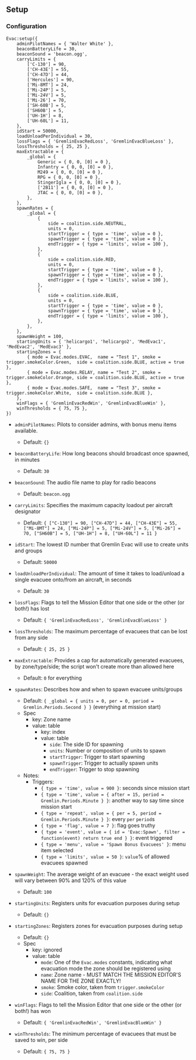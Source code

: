 <!-- markdownlint-disable MD041 -->
## Setup

### Configuration

```lua,editable
Evac:setup({
    adminPilotNames = { 'Walter White' },
    beaconBatteryLife = 30,
    beaconSound = 'beacon.ogg',
    carryLimits = {
        ['C-130'] = 90,
        ['CH-43E'] = 55,
        ['CH-47D'] = 44,
        ['Hercules'] = 90,
        ['Mi-8MT'] = 24,
        ['Mi-24P'] = 5,
        ['Mi-24V'] = 5,
        ['Mi-26'] = 70,
        ['SH-60B'] = 5,
        ['SH60B'] = 5,
        ['UH-1H'] = 8,
        ['UH-60L'] = 11,
    },
    idStart = 50000,
    loadUnloadPerIndividual = 30,
    lossFlags = { 'GremlinEvacRedLoss', 'GremlinEvacBlueLoss' },
    lossThresholds = { 25, 25 },
    maxExtractable = {
        _global = {
            Generic = { 0, 0, [0] = 0 },
            Infantry = { 0, 0, [0] = 0 },
            M249 = { 0, 0, [0] = 0 },
            RPG = { 0, 0, [0] = 0 },
            StingerIgla = { 0, 0, [0] = 0 },
            ['2B11'] = { 0, 0, [0] = 0 },
            JTAC = { 0, 0, [0] = 0 },
        },
    },
    spawnRates = {
        _global = {
            {
                side = coalition.side.NEUTRAL,
                units = 0,
                startTrigger = { type = 'time', value = 0 },
                spawnTrigger = { type = 'time', value = 0 },
                endTrigger = { type = 'limits', value = 100 },
            },
            {
                side = coalition.side.RED,
                units = 0,
                startTrigger = { type = 'time', value = 0 },
                spawnTrigger = { type = 'time', value = 0 },
                endTrigger = { type = 'limits', value = 100 },
            },
            {
                side = coalition.side.BLUE,
                units = 0,
                startTrigger = { type = 'time', value = 0 },
                spawnTrigger = { type = 'time', value = 0 },
                endTrigger = { type = 'limits', value = 100 },
            },
        },
    },
    spawnWeight = 100,
    startingUnits = { 'helicargo1', 'helicargo2', 'MedEvac1', 'MedEvac2', 'MedEvac3' },
    startingZones = {
        { mode = Evac.modes.EVAC,  name = "Test 1", smoke = trigger.smokeColor.Green,  side = coalition.side.BLUE, active = true },
        { mode = Evac.modes.RELAY, name = "Test 2", smoke = trigger.smokeColor.Orange, side = coalition.side.BLUE, active = true },
        { mode = Evac.modes.SAFE,  name = "Test 3", smoke = trigger.smokeColor.White,  side = coalition.side.BLUE },
    },
    winFlags = { 'GremlinEvacRedWin', 'GremlinEvacBlueWin' },
    winThresholds = { 75, 75 },
})
```

- `adminPilotNames`: Pilots to consider admins, with bonus menu items available.
  - Default: `{}`

- `beaconBatteryLife`: How long beacons should broadcast once spawned, in minutes
  - Default: `30`

- `beaconSound`: The audio file name to play for radio beacons
  - Default: `beacon.ogg`

- `carryLimits`: Specifies the maximum capacity loadout per aircraft designator
  - Default: `{ ["C-130"] = 90, ["CH-47D"] = 44, ["CH-43E"] = 55, ["Mi-8MT"] = 24, ["Mi-24P"] = 5, ["Mi-24V"] = 5, ["Mi-26"] = 70, ["SH60B"] = 5, ["UH-1H"] = 8, ["UH-60L"] = 11 }`

- `idStart`: The lowest ID number that Gremlin Evac will use to create units and groups
  - Default: `50000`

- `loadUnloadPerIndividual`: The amount of time it takes to load/unload a single evacuee onto/from an aircraft, in seconds
  - Default: `30`

- `lossFlags`: Flags to tell the Mission Editor that one side or the other (or both!) has lost
  - Default: `{ 'GremlinEvacRedLoss', 'GremlinEvacBlueLoss' }`

- `lossThresholds`: The maximum percentage of evacuees that can be lost from any side
  - Default: `{ 25, 25 }`

- `maxExtractable`: Provides a cap for automatically generated evacuees, by zone/type/side; the script won't create more than allowed here
  - Default: `0` for everything

- `spawnRates`: Describes how and when to spawn evacuee units/groups
  - Default: `{ _global = { units = 0, per = 0, period = Gremlin.Periods.Second } }` (everything at mission start)
  - Spec
    - key: Zone name
    - value: table
      - key: index
      - value: table
        - `side`: The side ID for spawning
        - `units`: Number or composition of units to spawn
        - `startTrigger`: Trigger to start spawning
        - `spawnTrigger`: Trigger to actually spawn units
        - `endTrigger`: Trigger to stop spawning
  - Notes:
    - Triggers:
      - `{ type = 'time', value = 900 }`: seconds since mission start
      - `{ type = 'time', value = { after = 15, period = Gremlin.Periods.Minute } }`: another way to say time since mission start
      - `{ type = 'repeat', value = { per = 5, period = Gremlin.Periods.Minute } }`: every `per` `period`s
      - `{ type = 'flag', value = 7 }`: flag goes truthy
      - `{ type = 'event', value = { id = 'Evac:Spawn', filter = function(event) return true end } }`: event triggered
      - `{ type = 'menu', value = 'Spawn Bonus Evacuees' }`: menu item selected
      - `{ type = 'limits', value = 50 }`: `value`% of allowed evacuees spawned

- `spawnWeight`: The average weight of an evacuee - the exact weight used will vary between 90% and 120% of this value
  - Default: `100`

- `startingUnits`: Registers units for evacuation purposes during setup
  - Default: `{}`

- `startingZones`: Registers zones for evacuation purposes during setup
  - Default: `{}`
  - Spec
    - key: ignored
    - value: table
      - `mode`: One of the `Evac.modes` constants, indicating what evacuation mode the zone should be registered using
      - `name`: Zone name - MUST MATCH THE MISSION EDITOR'S NAME FOR THE ZONE EXACTLY!
      - `smoke`: Smoke color, taken from `trigger.smokeColor`
      - `side`: Coalition, taken from `coalition.side`

- `winFlags`: Flags to tell the Mission Editor that one side or the other (or both!) has won
  - Default: `{ 'GremlinEvacRedWin', 'GremlinEvacBlueWin' }`

- `winThresholds`: The minimum percentage of evacuees that must be saved to win, per side
  - Default: `{ 75, 75 }`
